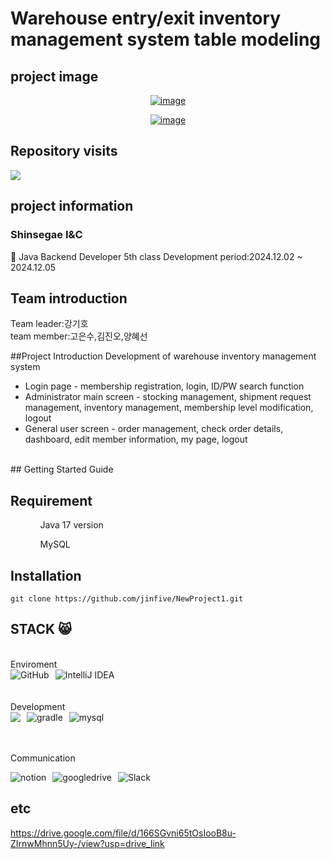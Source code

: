 # Warehouse entry/exit inventory management system table modeling

## project image
<div align="center">
  <a href="https://ibb.co/vch4GFW"><img src="https://i.ibb.co/QJkvRgV/image.png" alt="image" border="0"></a>
  
  <a href="https://ibb.co/HYk1H13"><img src="https://i.ibb.co/L62bZbH/image.png" alt="image" border="0"></a>
  <br>
  
</div>

## Repository visits
<a href="https://hits.seeyoufarm.com"><img src="https://hits.seeyoufarm.com/api/count/incr/badge.svg?url=https%3A%2F%2Fgithub.com%2Fjinfive%2FNewProject1&count_bg=%2379C83D&title_bg=%23555555&icon=java.svg&icon_color=%23D7C7C7&title=hits&edge_flat=false"/></a>

## project information
### Shinsegae I&C
📖 Java Backend Developer 5th class
Development period:2024.12.02 ~ 2024.12.05
<br>
## Team introduction
Team leader:강기호
<br>
team member:고은수,김진오,양혜선

##Project Introduction
Development of warehouse inventory management system
<ul>
  <li>Login page - membership registration, login, ID/PW search function</li>
  <li>Administrator main screen - stocking management, shipment request management, inventory management, membership level modification, logout</li>
  <li>General user screen - order management, check order details, dashboard, edit member information, my page, logout</li>
</ul>
<br>
## Getting Started Guide

Requirement
--
<ul>
  <ol>Java 17 version</ol>
  <ol>MySQL</ol>
</ul>


Installation
--

```
git clone https://github.com/jinfive/NewProject1.git
```

## STACK 😸
<br>
Enviroment
<br>
<div style="display: flex; align-items: center;">
  <img src="https://img.shields.io/badge/github-%23181717?style=for-the-badge&logo=github&logoColor=white" alt="GitHub" style="margin-right: 10px;">
  <img src="https://img.shields.io/badge/intellijidea-%23000000?style=for-the-badge&logo=intellijidea&logoColor=white" alt="IntelliJ IDEA">
</div>
<br><br>
Development
<br>
<div style="display: flex; align-items: center;">
  <img src="https://img.shields.io/badge/JAVA-1572B6?style=for-the-badge&logo=JAVA&logoColor=white" style="margin-right: 10px;">
  <img src="https://img.shields.io/badge/gradle-%2302303A?style=for-the-badge&logo=gradle&logoColor=white" alt="gradle"style="margin-right: 10px;">
  <img src="https://img.shields.io/badge/mysql-%234479A1?style=for-the-badge&logo=mysql&logoColor=white" alt="mysql" style="margin-right: 10px;">
</div>

<br><br>
Communication
<br>
<div style="display: flex; align-items: center;">
  <img src="https://img.shields.io/badge/notion-%23000000?style=for-the-badge&logo=notion&logoColor=white" alt="notion"style="margin-right: 10px;">
  <img src="https://img.shields.io/badge/googledrive-%234285F4?style=for-the-badge&logo=googledrive&logoColor=white" alt="googledrive" style="margin-right: 10px;">
  <img src="https://img.shields.io/badge/Slack-%234A154B?style=for-the-badge&logo=Slack&logoColor=white" alt="Slack" style="margin-right: 10px;">
</div>


## etc
<a href="https://drive.google.com/file/d/166SGvni65tOsIooB8u-ZIrnwMhnn5Uy-/view?usp=drive_link" target="_blank">https://drive.google.com/file/d/166SGvni65tOsIooB8u-ZIrnwMhnn5Uy-/view?usp=drive_link</a>
